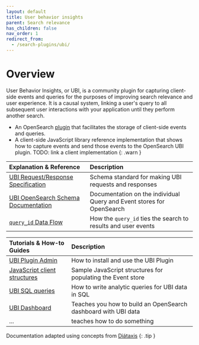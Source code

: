 ```yaml
---
layout: default
title: User behavior insights
parent: Search relevance
has_children: false
nav_order: 1
redirect_from:
  - /search-plugins/ubi/
---
```

# Overview
User Behavior Insights, or UBI, is a community plugin for capturing client-side events and queries for the purposes of improving search relevance and user experience.
It is a causal system, linking a user's query to all subsequent user interactions with your application until they perform another search.



* An OpenSearch [plugin](https://github.com/o19s/opensearch-ubi) that facilitates the storage of client-side events and queries.
* A client-side JavaScript library reference implementation that shows how to capture events and send those events to the OpenSearch UBI plugin.
TODO: link a client implementation
{: .warn }

<!-- vale off -->

| Explanation & Reference | Description
| :--------- | :------- |
| [UBI Request/Response Specification](https://github.com/o19s/ubi/) | Schema standard for making UBI requests and responses  |
| [UBI OpenSearch Schema Documentation]({{site.url}}{{site.baseurl}}/search-plugins/ubi/schemas/) | Documentation on the individual Query and Event stores for OpenSearch |
| [`query_id` Data Flow]({{site.url}}{{site.baseurl}}/search-plugins/ubi/query_id/) | How the `query_id` ties the search to results and user events |


| Tutorials & How-to Guides | Description
| :--------- | :------- |
| [UBI Plugin Admin]({{site.url}}{{site.baseurl}}/search-plugins/ubi/documentation/) | How to install and use the UBI Plugin |
| [ JavaScript client structures ]({{site.url}}{{site.baseurl}}/search-plugins/ubi/data_structures/)  | Sample JavaScript structures for populating the Event store |
| [UBI SQL queries ]({{site.url}}{{site.baseurl}}/search-plugins/ubi/sql_queries/)  | How to write analytic queries for UBI data in SQL |
| [UBI Dashboard]({{site.url}}{{site.baseurl}}/search-plugins/ubi/ubi_dashboard_tutorial/) | Teaches you how to build an OpenSearch dashboard with UBI data |
| ... | teaches how to do something |

<!-- vale on -->

Documentation adapted using concepts from [Diátaxis](https://diataxis.fr/)
{: .tip }

